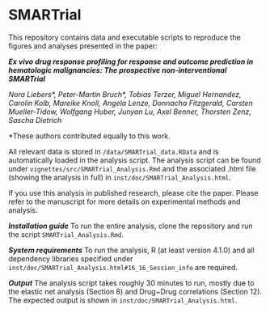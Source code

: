
# SMARTrial

This repository contains data and executable scripts to reproduce the figures and analyses presented in the paper: 

_**Ex vivo drug response profiling for response and outcome prediction in hematologic malignancies: The prospective non-interventional SMARTrial**_

_Nora Liebers\*, Peter-Martin Bruch\*, Tobias Terzer, Miguel Hernandez, Carolin Kolb, Mareike Knoll, Angela Lenze, Donnacha Fitzgerald, Carsten Mueller-Tidow, Wolfgang Huber, Junyan Lu, Axel Benner, Thorsten Zenz, Sascha Dietrich_

\*These authors contributed equally to this work. 

All relevant data is stored in `/data/SMARTrial_data.RData` and is automatically loaded in the analysis script. The analysis script can be found under `vignettes/src/SMARTrial_Analysis.Rmd` and the associated .html file (showing the analysis in full) in `inst/doc/SMARTrial_Analysis.html`. 

If you use this analysis in published research, please cite the paper. Please refer to the manuscript for more details on experimental methods and analysis. 

_***Installation guide***_
To run the entire analysis, clone the repository and run the script `SMARTrial_Analysis.Rmd`. 

_***System requirements***_
To run the analysis, R (at least version 4.1.0) and all dependency libraries specified under `inst/doc/SMARTrial_Analysis.html#16_16_Session_info` are required. 

_***Output***_
The analysis script takes roughly 30 minutes to run, mostly due to the elastic net analysis (Section 8) and Drug~Drug correlations (Section 12). The expected output is shown in `inst/doc/SMARTrial_Analysis.html`.  